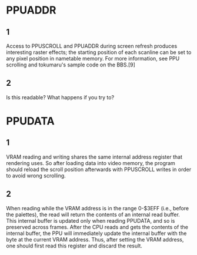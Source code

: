 

# PPUADDR

## 1

Access to PPUSCROLL and PPUADDR during screen refresh produces interesting raster effects;
the starting position of each scanline can be set to any pixel position in nametable memory.
For more information, see PPU scrolling and tokumaru's sample code on the BBS.[9]

## 2

Is this readable? What happens if you try to?

# PPUDATA

## 1

VRAM reading and writing shares the same internal address register that rendering uses.
So after loading data into video memory, the program should reload the scroll position afterwards
with PPUSCROLL writes in order to avoid wrong scrolling.

## 2

When reading while the VRAM address is in the range 0-$3EFF (i.e., before the palettes), the read will return the contents of an internal read buffer.
This internal buffer is updated only when reading PPUDATA, and so is preserved across frames. After the CPU reads and gets the contents of the internal buffer,
the PPU will immediately update the internal buffer with the byte at the current VRAM address.
Thus, after setting the VRAM address, one should first read this register and discard the result.
